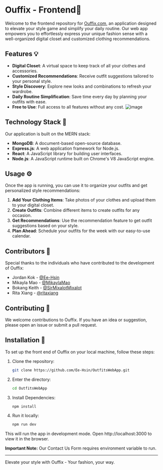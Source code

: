 # Ouffix - Frontend📱

Welcome to the frontend repository for [Ouffix.com](https://ouffix.com), an application designed to elevate your style game and simplify your daily routine. Our web app empowers you to effortlessly express your unique fashion sense with a well-organized digital closet and customized clothing recommendations.

## Features 💡

-   **Digital Closet**: A virtual space to keep track of all your clothes and accessories.
-   **Customized Recommendations**: Receive outfit suggestions tailored to your personal style.
-   **Style Discovery**: Explore new looks and combinations to refresh your wardrobe.
-   **Daily Routine Simplification**: Save time every day by planning your outfits with ease.
-   **Free to Use**: Full access to all features without any cost.
![image](https://github.com/Ee-Hsin/OutfitsWebApp/assets/75463789/e6d9ea30-a7fc-45d9-bce5-ce770864656b)

## Technology Stack 📂

Our application is built on the MERN stack:

-   **MongoDB**: A document-based open-source database.
-   **Express.js**: A web application framework for Node.js.
-   **React**: A JavaScript library for building user interfaces.
-   **Node.js**: A JavaScript runtime built on Chrome's V8 JavaScript engine.

## Usage ⚙️

Once the app is running, you can use it to organize your outfits and get personalized style recommendations:

1. **Add Your Clothing Items**: Take photos of your clothes and upload them to your digital closet.
2. **Create Outfits**: Combine different items to create outfits for any occasion.
3. **Get Recommendations**: Use the recommendation feature to get outfit suggestions based on your style.
4. **Plan Ahead**: Schedule your outfits for the week with our easy-to-use calendar.

## Contributors 🧸

Special thanks to the individuals who have contributed to the development of Ouffix:

-   Jordan Kok - [@Ee-Hsin](https://github.com/Ee-Hsin)
-   Mikayla Mao - [@MikaylaMao](https://github.com/MikaylaMao)
-   Bokang Keith - [@SirMixalotMixalot](https://github.com/SirMixalotMixalot)
-   Rita Xiang - [@ritaxiang](https://github.com/ritaxiang)

## Contributing 📩

We welcome contributions to Ouffix. If you have an idea or suggestion, please open an issue or submit a pull request.

## Installation 🔧

To set up the front end of Ouffix on your local machine, follow these steps:

1. Clone the repository:
     ```bash
   git clone https://github.com/Ee-Hsin/OutfitsWebApp.git
3. Enter the directory:
     ```bash
   cd OutfitsWebApp
5. Install Dependencies:
     ```bash
   npm install
7. Run it locally:
     ```bash
   npm run dev

This will run the app in development mode. Open http://localhost:3000 to view it in the browser.

**Important Note:** Our Contact Us Form requires environment variable to run.

---

Elevate your style with Ouffix - Your fashion, your way.
